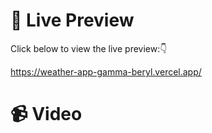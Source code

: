 # 👀 Live Preview

Click below to view the live preview:👇

https://weather-app-gamma-beryl.vercel.app/

# 📹 Video 

